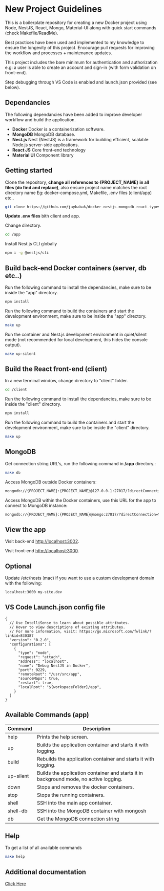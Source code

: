 # New Project Guidelines

This is a boilerplate repository for creating a new Docker project using Node, NestJS, React, Mongo, Material-UI along with quick start commands (check Makefile/ReadMe). 

Best practices have been used and implemented to my knowledge to ensure the longevity of this project. Encourage pull requests for improving the workflow and processes + maintenance updates.

This project includes the bare minimum for authentication and authorization e.g: a user is able to create an account and sign-in (with form validation on front-end).

Step debugging through VS Code is enabled and launch.json provided (see below).

## Dependancies

The following dependancies have been added to improve developer workflow and build the application.

*  **Docker** Docker is a containerization software.
*  **MongoDB** MongoDB database.
*  **Nest.js** Nest (NestJS) is a framework for building efficient, scalable Node.js server-side applications.
*  **React JS** Core front-end technology
*  **Material UI** Component library

## Getting started

Clone the repository, **change all references to {PROJECT_NAME} in all files (do find and replace)**, also ensure project name matches the root directory name Eg: docker-compose.yml, Makefile, .env files (client/app) etc..

```bash
git clone https://github.com/jaybabak/docker-nestjs-mongodb-react-typescript-starter-kit
```

**Update .env files** bith client and app.

Change directory.

```bash
cd /app
```

Install Nest.js CLI globally

```bash
npm i -g @nestjs/cli
```
## Build back-end Docker containers (server, db etc..)

Run the following command to install the dependancies, make sure to be inside the "app" directory.

```bash
npm install
```
Run the following command to build the containers and start the development environment, make sure to be inside the "app" directory.

```bash
make up
```
Run the container and Nest.js development environment in quiet/silent mode (not recommended for local development, this hides the console output).

```bash
make up-silent
```

## Build the React front-end (client)

In a new terminal window, change directory to "client" folder.

```bash
cd /client
```

Run the following command to install the dependancies, make sure to be inside the "client" directory.

```bash
npm install
```
Run the following command to build the containers and start the development environment, make sure to be inside the "client" directory.

```bash
make up
```

## MongoDB

Get connection string URL's, run the following command in **/app** directory.:

```bash
make db
```

Access MongoDB outside Docker containers:

```bash
mongodb://{PROJECT_NAME}:{PROJECT_NAME}@127.0.0.1:27017/?directConnection=true&serverSelectionTimeoutMS=2000&appName=mongosh+1.5.0
```

Access MongoDB within the Docker containers, use this URL for the app to connect to MongoDB instance:

```bash
mongodb://{PROJECT_NAME}:{PROJECT_NAME}@mongo:27017/?directConnection=true&serverSelectionTimeoutMS=2000&appName=mongosh+1.5.0
```


## View the app

Visit back-end [http://localhost:3002](http://localhost:3002).

Visit front-end [http://localhost:3000](http://localhost:3000).

## Optional

Update /etc/hosts (mac) if you want to use a custom development domain with the following:

```bash
localhost:3000 my-site.dev
```

## VS Code Launch.json config file

```
{
  // Use IntelliSense to learn about possible attributes.
  // Hover to view descriptions of existing attributes.
  // For more information, visit: https://go.microsoft.com/fwlink/?linkid=830387
  "version": "0.2.0",
  "configurations": [
    {
      "type": "node",
      "request": "attach",
      "address": "localhost",
      "name": "Debug NestJS in Docker",
      "port": 9229,
      "remoteRoot": "/usr/src/app",
      "sourceMaps": true,
      "restart": true,
      "localRoot": "${workspaceFolder}/app",
    }
  ]
}
```

## Available Commands (app)
  
| Command | Description |
|--|--|
| help | Prints the help screen. |
| up | Builds the application container and starts it with logging. |
| build | Rebuilds the application container and starts it with logging. |
| up-silent | Builds the application container and starts it in background mode, no active logging. |
| down | Stops and removes the docker containers. |
| stop | Stops the running containers. |
| shell | SSH into the main app container. |
| shell-db | SSH into the MongoDB container with mongosh |
| db | Get the MongoDB connection string |

## Help

To get a list of all available commands

```bash
make help
```

## Additional documentation

[Click Here](https://github.com/jaybabak/onebox/tree/main/app)
